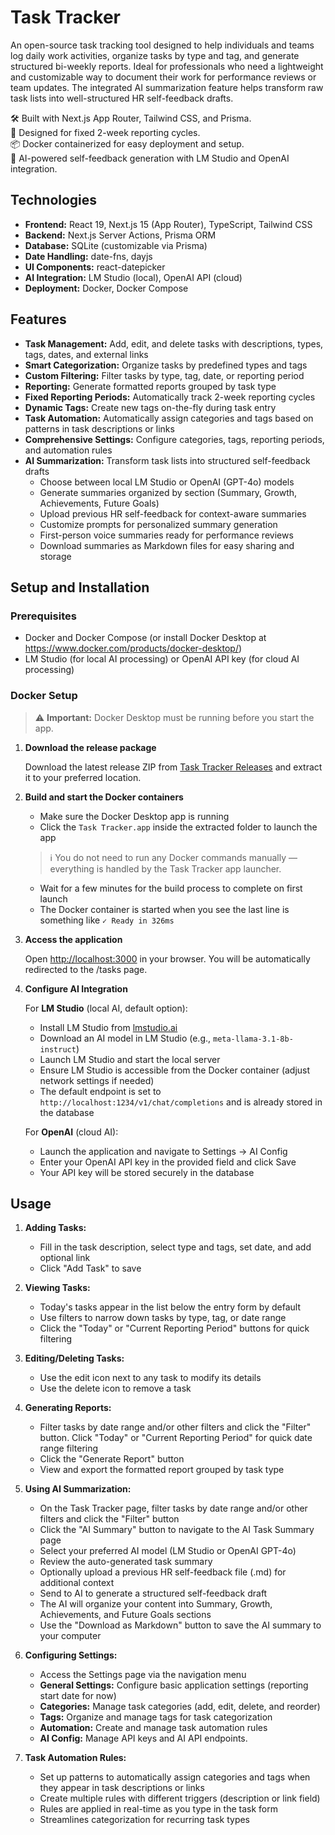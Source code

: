 # Task Tracker

An open-source task tracking tool designed to help individuals and teams log daily work activities, organize tasks by type and tag, and generate structured bi-weekly reports. Ideal for professionals who need a lightweight and customizable way to document their work for performance reviews or team updates. The integrated AI summarization feature helps transform raw task lists into well-structured HR self-feedback drafts.

🛠 Built with Next.js App Router, Tailwind CSS, and Prisma.  
📅 Designed for fixed 2-week reporting cycles.  
📦 Docker containerized for easy deployment and setup.  
🤖 AI-powered self-feedback generation with LM Studio and OpenAI integration.

## Technologies

- **Frontend:** React 19, Next.js 15 (App Router), TypeScript, Tailwind CSS
- **Backend:** Next.js Server Actions, Prisma ORM
- **Database:** SQLite (customizable via Prisma)
- **Date Handling:** date-fns, dayjs
- **UI Components:** react-datepicker
- **AI Integration:** LM Studio (local), OpenAI API (cloud)
- **Deployment:** Docker, Docker Compose

## Features

- **Task Management:** Add, edit, and delete tasks with descriptions, types, tags, dates, and external links
- **Smart Categorization:** Organize tasks by predefined types and tags
- **Custom Filtering:** Filter tasks by type, tag, date, or reporting period
- **Reporting:** Generate formatted reports grouped by task type
- **Fixed Reporting Periods:** Automatically track 2-week reporting cycles
- **Dynamic Tags:** Create new tags on-the-fly during task entry
- **Task Automation:** Automatically assign categories and tags based on patterns in task descriptions or links
- **Comprehensive Settings:** Configure categories, tags, reporting periods, and automation rules
- **AI Summarization:** Transform task lists into structured self-feedback drafts
  - Choose between local LM Studio or OpenAI (GPT-4o) models
  - Generate summaries organized by section (Summary, Growth, Achievements, Future Goals)
  - Upload previous HR self-feedback for context-aware summaries
  - Customize prompts for personalized summary generation
  - First-person voice summaries ready for performance reviews
  - Download summaries as Markdown files for easy sharing and storage

## Setup and Installation

### Prerequisites
- Docker and Docker Compose (or install Docker Desktop at https://www.docker.com/products/docker-desktop/)
- LM Studio (for local AI processing) or OpenAI API key (for cloud AI processing)

### Docker Setup

> ⚠️ **Important:** Docker Desktop must be running before you start the app.

1. **Download the release package**

   Download the latest release ZIP from [Task Tracker Releases](https://github.com/reginabally/task-tracker/releases) and extract it to your preferred location.

2. **Build and start the Docker containers**

   - Make sure the Docker Desktop app is running
   - Click the `Task Tracker.app` inside the extracted folder to launch the app
   > ℹ️ You do not need to run any Docker commands manually — everything is handled by the Task Tracker app launcher.
   - Wait for a few minutes for the build process to complete on first launch
   - The Docker container is started when you see the last line is something like `✓ Ready in 326ms`

3. **Access the application**
   
   Open [http://localhost:3000](http://localhost:3000) in your browser. You will be automatically redirected to the /tasks page.

4. **Configure AI Integration**

   For **LM Studio** (local AI, default option):
   - Install LM Studio from [lmstudio.ai](https://lmstudio.ai)
   - Download an AI model in LM Studio (e.g., `meta-llama-3.1-8b-instruct`)
   - Launch LM Studio and start the local server
   - Ensure LM Studio is accessible from the Docker container (adjust network settings if needed)
   - The default endpoint is set to `http://localhost:1234/v1/chat/completions` and is already stored in the database

   For **OpenAI** (cloud AI):
   - Launch the application and navigate to Settings → AI Config
   - Enter your OpenAI API key in the provided field and click Save
   - Your API key will be stored securely in the database

## Usage

1. **Adding Tasks:**
   - Fill in the task description, select type and tags, set date, and add optional link
   - Click "Add Task" to save

2. **Viewing Tasks:**
   - Today's tasks appear in the list below the entry form by default
   - Use filters to narrow down tasks by type, tag, or date range
   - Click the "Today" or "Current Reporting Period" buttons for quick filtering

3. **Editing/Deleting Tasks:**
   - Use the edit icon next to any task to modify its details
   - Use the delete icon to remove a task

4. **Generating Reports:**
   - Filter tasks by date range and/or other filters and click the "Filter" button. Click "Today" or "Current Reporting Period" for quick date range filtering
   - Click the "Generate Report" button
   - View and export the formatted report grouped by task type

5. **Using AI Summarization:**
   - On the Task Tracker page, filter tasks by date range and/or other filters and click the "Filter" button
   - Click the "AI Summary" button to navigate to the AI Task Summary page
   - Select your preferred AI model (LM Studio or OpenAI GPT-4o)
   - Review the auto-generated task summary
   - Optionally upload a previous HR self-feedback file (.md) for additional context
   - Send to AI to generate a structured self-feedback draft
   - The AI will organize your content into Summary, Growth, Achievements, and Future Goals sections
   - Use the "Download as Markdown" button to save the AI summary to your computer

6. **Configuring Settings:**
   - Access the Settings page via the navigation menu
   - **General Settings:** Configure basic application settings (reporting start date for now)
   - **Categories:** Manage task categories (add, edit, delete, and reorder)
   - **Tags:** Organize and manage tags for task categorization
   - **Automation:** Create and manage task automation rules
   - **AI Config:** Manage API keys and AI API endpoints.

7. **Task Automation Rules:**
   - Set up patterns to automatically assign categories and tags when they appear in task descriptions or links
   - Create multiple rules with different triggers (description or link field)
   - Rules are applied in real-time as you type in the task form
   - Streamlines categorization for recurring task types
